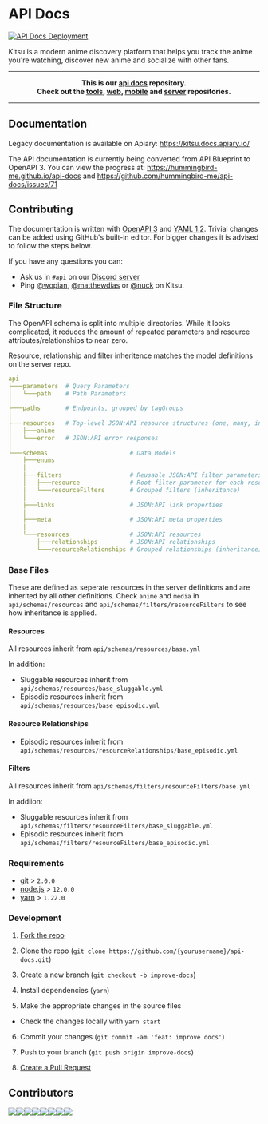 # API Docs
[![API Docs Deployment](https://github.com/hummingbird-me/api-docs/workflows/API%20Docs%20Deployment/badge.svg)](https://hummingbird-me.github.io/api-docs)

Kitsu is a modern anime discovery platform that helps you track the anime you're watching, discover new anime and socialize with other fans.

---
**<p align="center">This is our [api docs] repository.<br />Check out the [tools], [web], [mobile] and [server] repositories.</p>**

[tools]:https://github.com/hummingbird-me/kitsu-tools
[web]:https://github.com/hummingbird-me/kitsu-web
[server]:https://github.com/hummingbird-me/kitsu-server
[mobile]:https://github.com/hummingbird-me/kitsu-mobile
[api docs]:https://kitsu.docs.apiary.io

---

## Documentation

Legacy documentation is available on Apiary: https://kitsu.docs.apiary.io/

The API documentation is currently being converted from API Blueprint to OpenAPI 3. You can view the progress at: https://hummingbird-me.github.io/api-docs and https://github.com/hummingbird-me/api-docs/issues/71

## Contributing

The documentation is written with [OpenAPI 3][3] and [YAML 1.2][4]. Trivial changes can be added using GitHub's built-in editor. For bigger changes it is advised to follow the steps below.

If you have any questions you can:
- Ask us in `#api` on our [Discord server][7]
- Ping [@wopian], [@matthewdias] or [@nuck] on Kitsu.

### File Structure

The OpenAPI schema is split into multiple directories. While it looks complicated, it reduces the amount of repeated parameters and resource attributes/relationships to near zero.

Resource, relationship and filter inheritence matches the model definitions on the server repo.

```yaml
api
├───parameters  # Query Parameters
│   └───path    # Path Parameters
│
├───paths       # Endpoints, grouped by tagGroups
│
├───resources   # Top-level JSON:API resource structures (one, many, included)
│   ├───anime
│   └───error   # JSON:API error responses
│
└───schemas                       # Data Models
    ├───enums
    │
    ├───filters                   # Reusable JSON:API filter parameters
    │   ├───resource              # Root filter parameter for each resource
    │   └───resourceFilters       # Grouped filters (inheritance)
    │
    ├───links                     # JSON:API link properties
    │
    ├───meta                      # JSON:API meta properties
    │
    └───resources                 # JSON:API resources
        ├───relationships         # JSON:API relationships
        └───resourceRelationships # Grouped relationships (inheritance)
```

### Base Files

These are defined as seperate resources in the server definitions and are inherited by all other definitions. Check `anime` and `media` in `api/schemas/resources` and `api/schemas/filters/resourceFilters` to see how inheritance is applied.

#### Resources

All resources inherit from `api/schemas/resources/base.yml`

In addition:

- Sluggable resources inherit from `api/schemas/resources/base_sluggable.yml`
- Episodic resources inherit from `api/schemas/resources/base_episodic.yml`

#### Resource Relationships

- Episodic resources inherit from `api/schemas/resources/resourceRelationships/base_episodic.yml`

#### Filters

All resources inherit from `api/schemas/filters/resourceFilters/base.yml`

In addiion:

- Sluggable resources inherit from `api/schemas/filters/resourceFilters/base_sluggable.yml`
- Episodic resources inherit from `api/schemas/filters/resourceFilters/base_episodic.yml`

### Requirements

- [git](https://git-scm.com) > `2.0.0`
- [node.js](https://nodejs.org) > `12.0.0`
- [yarn](https://yarnpkg.com) > `1.22.0`

### Development

1. [Fork the repo][5]

2. Clone the repo (`git clone https://github.com/{yourusername}/api-docs.git`)

3. Create a new branch (`git checkout -b improve-docs`)

4. Install dependencies (`yarn`)

5. Make the appropriate changes in the source files
  - Check the changes locally with `yarn start`

6. Commit your changes (`git commit -am 'feat: improve docs'`)

7. Push to your branch (`git push origin improve-docs`)

8. [Create a Pull Request][6]

## Contributors

[![](https://sourcerer.io/fame/wopian/hummingbird-me/api-docs/images/0)](https://sourcerer.io/fame/wopian/hummingbird-me/api-docs/links/0)[![](https://sourcerer.io/fame/wopian/hummingbird-me/api-docs/images/1)](https://sourcerer.io/fame/wopian/hummingbird-me/api-docs/links/1)[![](https://sourcerer.io/fame/wopian/hummingbird-me/api-docs/images/2)](https://sourcerer.io/fame/wopian/hummingbird-me/api-docs/links/2)[![](https://sourcerer.io/fame/wopian/hummingbird-me/api-docs/images/3)](https://sourcerer.io/fame/wopian/hummingbird-me/api-docs/links/3)[![](https://sourcerer.io/fame/wopian/hummingbird-me/api-docs/images/4)](https://sourcerer.io/fame/wopian/hummingbird-me/api-docs/links/4)[![](https://sourcerer.io/fame/wopian/hummingbird-me/api-docs/images/5)](https://sourcerer.io/fame/wopian/hummingbird-me/api-docs/links/5)[![](https://sourcerer.io/fame/wopian/hummingbird-me/api-docs/images/6)](https://sourcerer.io/fame/wopian/hummingbird-me/api-docs/links/6)[![](https://sourcerer.io/fame/wopian/hummingbird-me/api-docs/images/7)](https://sourcerer.io/fame/wopian/hummingbird-me/api-docs/links/7)

[0]:https://github.com/hummingbird-me/hummingbird-server
[1]:https://github.com/hummingbird-me/hummingbird-client
[3]:http://spec.openapis.org/oas/v3.0.3
[4]:https://yaml.org/spec/1.2/spec.html
[5]:https://help.github.com/articles/fork-a-repo/#fork-an-example-repository
[6]:https://help.github.com/articles/creating-a-pull-request/#creating-the-pull-request
[7]:https://invite.gg/kitsu

[@wopian]:https://kitsu.io/users/wopian
[@matthewdias]:https://kitsu.io/users/matthewdias
[@nuck]:https://kitsu.io/users/nuck
